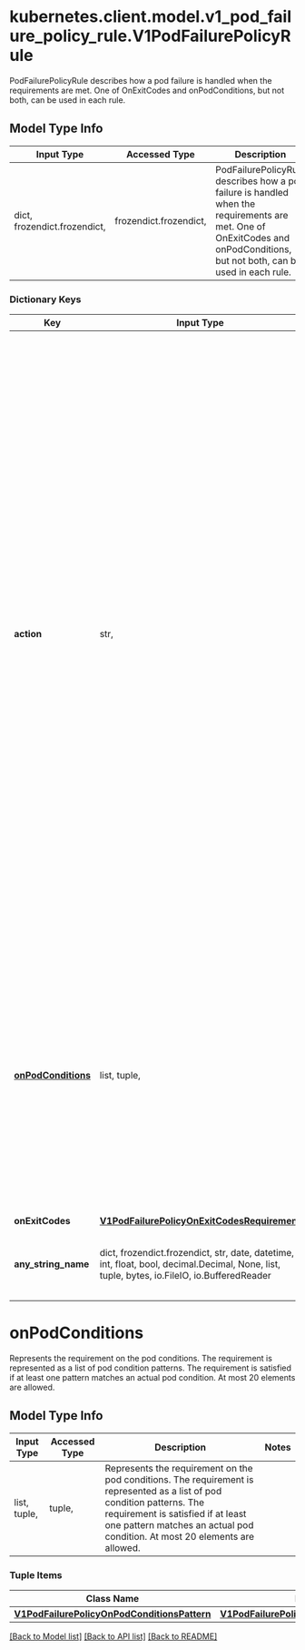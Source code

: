 # kubernetes.client.model.v1_pod_failure_policy_rule.V1PodFailurePolicyRule

PodFailurePolicyRule describes how a pod failure is handled when the requirements are met. One of OnExitCodes and onPodConditions, but not both, can be used in each rule.

## Model Type Info
Input Type | Accessed Type | Description | Notes
------------ | ------------- | ------------- | -------------
dict, frozendict.frozendict,  | frozendict.frozendict,  | PodFailurePolicyRule describes how a pod failure is handled when the requirements are met. One of OnExitCodes and onPodConditions, but not both, can be used in each rule. | 

### Dictionary Keys
Key | Input Type | Accessed Type | Description | Notes
------------ | ------------- | ------------- | ------------- | -------------
**action** | str,  | str,  | Specifies the action taken on a pod failure when the requirements are satisfied. Possible values are: - FailJob: indicates that the pod&#x27;s job is marked as Failed and all   running pods are terminated. - Ignore: indicates that the counter towards the .backoffLimit is not   incremented and a replacement pod is created. - Count: indicates that the pod is handled in the default way - the   counter towards the .backoffLimit is incremented. Additional values are considered to be added in the future. Clients should react to an unknown action by skipping the rule.   | 
**[onPodConditions](#onPodConditions)** | list, tuple,  | tuple,  | Represents the requirement on the pod conditions. The requirement is represented as a list of pod condition patterns. The requirement is satisfied if at least one pattern matches an actual pod condition. At most 20 elements are allowed. | 
**onExitCodes** | [**V1PodFailurePolicyOnExitCodesRequirement**](V1PodFailurePolicyOnExitCodesRequirement.md) | [**V1PodFailurePolicyOnExitCodesRequirement**](V1PodFailurePolicyOnExitCodesRequirement.md) |  | [optional] 
**any_string_name** | dict, frozendict.frozendict, str, date, datetime, int, float, bool, decimal.Decimal, None, list, tuple, bytes, io.FileIO, io.BufferedReader | frozendict.frozendict, str, BoolClass, decimal.Decimal, NoneClass, tuple, bytes, FileIO | any string name can be used but the value must be the correct type | [optional]

# onPodConditions

Represents the requirement on the pod conditions. The requirement is represented as a list of pod condition patterns. The requirement is satisfied if at least one pattern matches an actual pod condition. At most 20 elements are allowed.

## Model Type Info
Input Type | Accessed Type | Description | Notes
------------ | ------------- | ------------- | -------------
list, tuple,  | tuple,  | Represents the requirement on the pod conditions. The requirement is represented as a list of pod condition patterns. The requirement is satisfied if at least one pattern matches an actual pod condition. At most 20 elements are allowed. | 

### Tuple Items
Class Name | Input Type | Accessed Type | Description | Notes
------------- | ------------- | ------------- | ------------- | -------------
[**V1PodFailurePolicyOnPodConditionsPattern**](V1PodFailurePolicyOnPodConditionsPattern.md) | [**V1PodFailurePolicyOnPodConditionsPattern**](V1PodFailurePolicyOnPodConditionsPattern.md) | [**V1PodFailurePolicyOnPodConditionsPattern**](V1PodFailurePolicyOnPodConditionsPattern.md) |  | 

[[Back to Model list]](../../README.md#documentation-for-models) [[Back to API list]](../../README.md#documentation-for-api-endpoints) [[Back to README]](../../README.md)

